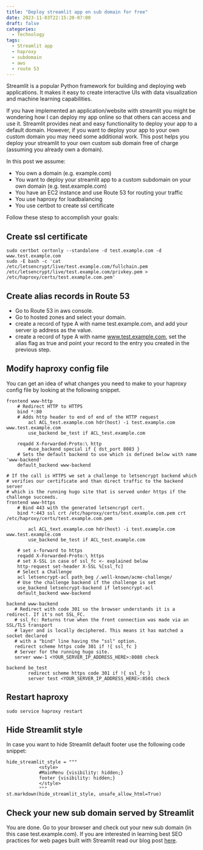 ```yaml
---
title: "Deploy streamlit app on sub domain for free"
date: 2023-11-03T22:15:20-07:00
draft: false
categories:
  - Technology
tags:
  - Streamlit app
  - haproxy
  - subdomain
  - aws
  - route 53
---
```


Streamlit is a popular Python framework for building and deploying web applications. It makes it easy to create interactive UIs with data visualization and machine learning capabilities.

If you have implemented an application/website with streamlit you might be wondering how I can deploy my app online so that
others can access and use it. Streamlit provides neat and easy functionality to deploy your app to a default domain. However, if you want to deploy your app to your own custom domain you may need some additional work. This post helps you   deploy your streamlit to your own custom sub domain free of charge (assuming you already own a domain).

In this post we assume:

- You own a domain (e.g. example.com)
- You want to deploy your streamlit app to a custom subdomain on your own domain (e.g. test.example.com)
- You have an EC2 instance and use Route 53 for routing your traffic
- You use haproxy for loadbalancing
- You use certbot to create ssl certificate

Follow these stesp to accomplish your goals:

## Create ssl certificate

```
sudo certbot certonly --standalone -d test.example.com -d www.test.example.com
sudo -E bash -c 'cat /etc/letsencrypt/live/test.example.com/fullchain.pem /etc/letsencrypt/live/test.example.com/privkey.pem > /etc/haproxy/certs/test.example.com.pem'
```

## Create alias records in Route 53

- Go to Route 53 in aws console.
- Go to hosted zones and select your domain.
- create a record of type A with name test.example.com, and add your server ip address as the value.
- create a record of type A with name www.test.example.com, set the alias flag as true and point your record to the entry you created in the previous step.

<script async src="https://pagead2.googlesyndication.com/pagead/js/adsbygoogle.js"></script>
<!-- cpa -->
<ins class="adsbygoogle"
     style="display:block"
     data-ad-client="ca-pub-2843564932689995"
     data-ad-slot="3526097725"
     data-ad-format="auto"
     data-full-width-responsive="true"></ins>
<script>
     (adsbygoogle = window.adsbygoogle || []).push({});
</script>

## Modify haproxy config file

You can get an idea of what changes you need to make to your haproxy config file by looking at the following snippet.

```
frontend www-http
    # Redirect HTTP to HTTPS
    bind *:80
    # Adds http header to end of end of the HTTP request
        acl ACL_test.example.com hdr(host) -i test.example.com www.test.example.com
        use_backend be_test if ACL_test.example.com

    reqadd X-Forwarded-Proto:\ http
        #use_backend special if { dst_port 8083 }
    # Sets the default backend to use which is defined below with name 'www-backend'
    default_backend www-backend

# If the call is HTTPS we set a challenge to letsencrypt backend which
# verifies our certificate and than direct traffic to the backend server
# which is the running hugo site that is served under https if the challenge succeeds.
frontend www-https
    # Bind 443 with the generated letsencrypt cert.
    bind *:443 ssl crt /etc/haproxy/certs/test.example.com.pem crt /etc/haproxy/certs/test.example.com.pem

        acl ACL_text.example.com hdr(host) -i test.example.com www.test.example.com
        use_backend be_test if ACL_test.example.com

    # set x-forward to https
    reqadd X-Forwarded-Proto:\ https
    # set X-SSL in case of ssl_fc <- explained below
    http-request set-header X-SSL %[ssl_fc]
    # Select a Challenge
    acl letsencrypt-acl path_beg /.well-known/acme-challenge/
    # Use the challenge backend if the challenge is set
    use_backend letsencrypt-backend if letsencrypt-acl
    default_backend www-backend

backend www-backend
   # Redirect with code 301 so the browser understands it is a redirect. If it's not SSL_FC.
   # ssl_fc: Returns true when the front connection was made via an SSL/TLS transport
   # layer and is locally deciphered. This means it has matched a socket declared
   # with a "bind" line having the "ssl" option.
   redirect scheme https code 301 if !{ ssl_fc }
   # Server for the running hugo site.
   server www-1 <YOUR_SERVER_IP_ADDRESS_HERE>:8080 check

backend be_test
        redirect scheme https code 301 if !{ ssl_fc }
        server test <YOUR_SERVER_IP_ADDRESS_HERE>:8501 check 
```

## Restart haproxy
```
sudo service haproxy restart
```

## Hide Streamlit style

In case you want to hide Streamlit default footer use the following code snippet:

```
hide_streamlit_style = """
            <style>
            #MainMenu {visibility: hidden;}
            footer {visibility: hidden;}
            </style>
            """
st.markdown(hide_streamlit_style, unsafe_allow_html=True)
```


## Check your new sub domain served by Streamlit

You are done. Go to your browser and check out your new sub domain (in this case test.example.com).
If you are interested in learning best SEO practices for web pages built with Streamlit read our blog post [here](https://www.comparepriceacross.com/post/streamlit_seo_best_practices/).